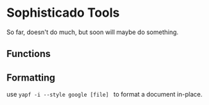 # Sophisticado Tools

So far, doesn't do much, but soon will maybe do something.

## Functions

## Formatting

use ```yapf -i --style google [file] ``` to format a document in-place.